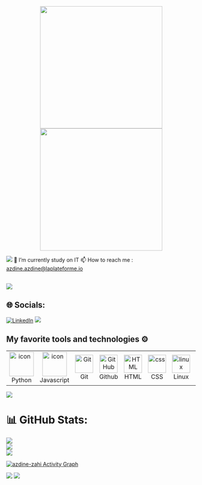 
<div align="center">
<img src="https://raw.githubusercontent.com/thomasync/thomasync/main/headergitdark.gif#gh-dark-mode-only" align="center" height="325" />
<img src="https://raw.githubusercontent.com/thomasync/thomasync/main/headergitlight.gif#gh-light-mode-only" align="center" height="325" />
</div>  


<a href="https://www.youtube.com/watch?v=dQw4w9WgXcQ"><img src="https://user-images.githubusercontent.com/73097560/115834477-dbab4500-a447-11eb-908a-139a6edaec5c.gif"></a>
🔭 I’m currently study on IT
📫 How to reach me  : azdine.azdine@laplateforme.io<br><br>

<a href="https://www.youtube.com/watch?v=dQw4w9WgXcQ"><img src="https://user-images.githubusercontent.com/73097560/115834477-dbab4500-a447-11eb-908a-139a6edaec5c.gif"></a>
## 🌐 Socials: 
[![LinkedIn](https://img.shields.io/badge/LinkedIn-%230077B5.svg?logo=linkedin&logoColor=white)](https://www.linkedin.com/in/azdine-zahi-bb788526b/) 
<a href="https://www.youtube.com/watch?v=dQw4w9WgXcQ"><img src="https://user-images.githubusercontent.com/73097560/115834477-dbab4500-a447-11eb-908a-139a6edaec5c.gif"></a>

## My favorite tools and technologies ⚙️ 



<table>
  <tr>
    <td align="center" width="96">
      <a href="#macropower-tech">
        <img src="https://techstack-generator.vercel.app/python-icon.svg" alt="icon" width="65" height="65" />
      </a>
      <br>Python
    </td>
    <td align="center" width="96">
        <img src="https://techstack-generator.vercel.app/js-icon.svg" alt="icon" width="65" height="65" />
      <br>Javascript
    </td>
    <td align="center" width="96"> 
        <img src="https://user-images.githubusercontent.com/25181517/192108372-f71d70ac-7ae6-4c0d-8395-51d8870c2ef0.png" width="48" height="48" alt="Git" />
      <br>Git
    </td>
    <td align="center" width="96">
        <img src="https://user-images.githubusercontent.com/25181517/192108374-8da61ba1-99ec-41d7-80b8-fb2f7c0a4948.png" width="48" height="48" alt="GitHub" />
      <br>Github
    </td>
<td align="center"  width="96">
        <img src="https://skillicons.dev/icons?i=html" width="48" height="48" alt="HTML" />
      <br>HTML
    </td>
    <td align="center" width="96">
        <img src="https://skillicons.dev/icons?i=css" width="48" height="48" alt="css" />
      <br>CSS
    </td>
    <td align="center" width="96">
        <img src="https://skillicons.dev/icons?i=linux" width="48" height="48" alt="linux" />
      <br>Linux
    </td>
<td align="center" width="96">
        <img src="https://skillicons.dev/icons?i=mysql" width="48" height="48" alt="mysql" />
      <br>MySQL
    </td>
              
 </tr>
</table>




<a href="https://www.youtube.com/watch?v=dQw4w9WgXcQ"><img src="https://user-images.githubusercontent.com/73097560/115834477-dbab4500-a447-11eb-908a-139a6edaec5c.gif"></a>

# 📊 GitHub Stats:
![](https://github-readme-stats.vercel.app/api?username=azdine-zahi&theme=ayu-mirage&hide_border=false&include_all_commits=false&count_private=false)<br/>
![](https://github-readme-streak-stats.herokuapp.com/?user=azdine-zahi&theme=ayu-mirage&hide_border=false)<br/>
![](https://github-readme-stats.vercel.app/api/top-langs/?username=azdine-zahi&theme=ayumirage&hide_border=false&include_all_commits=false&count_private=false&layout=compact)


 
<a href="https://github.com/azdine-zahi/github-readme-activity-graph"><img alt="azdine-zahi Activity Graph" src="https://github-readme-activity-graph.cyclic.app/graph?username=azdine-zahi&bg_color=&color=000000&line=00ea70&point=403d3d&area=true&hide_border=true" /></a>
</details>


</details>

[![](https://visitcount.itsvg.in/api?id=azdine-zahi&icon=5&color=4)](https://visitcount.itsvg.in)
<a href="https://www.youtube.com/watch?v=dQw4w9WgXcQ"><img src="https://user-images.githubusercontent.com/73097560/115834477-dbab4500-a447-11eb-908a-139a6edaec5c.gif"></a>

 
